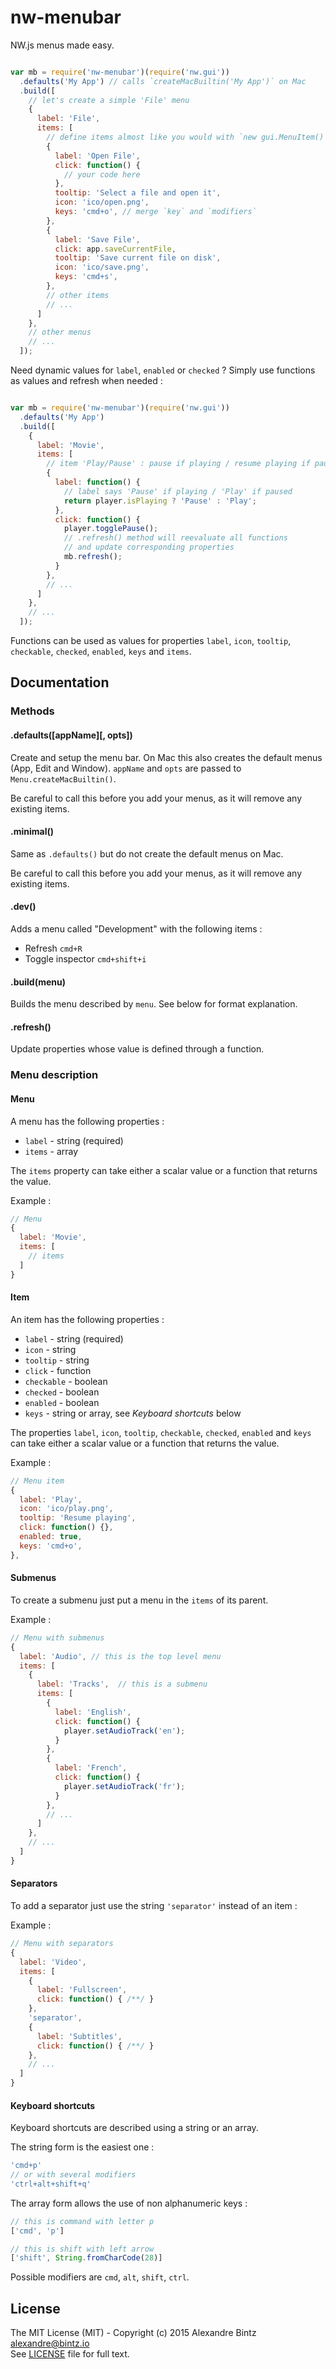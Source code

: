 # nw-menubar

NW.js menus made easy.

```javascript

var mb = require('nw-menubar')(require('nw.gui'))
  .defaults('My App') // calls `createMacBuiltin('My App')` on Mac
  .build([
    // let's create a simple 'File' menu
    {
      label: 'File',
      items: [
        // define items almost like you would with `new gui.MenuItem()`
        {
          label: 'Open File',
          click: function() {
            // your code here
          },
          tooltip: 'Select a file and open it',
          icon: 'ico/open.png',
          keys: 'cmd+o', // merge `key` and `modifiers`
        },
        {
          label: 'Save File',
          click: app.saveCurrentFile,
          tooltip: 'Save current file on disk',
          icon: 'ico/save.png',
          keys: 'cmd+s',
        },
        // other items
        // ...
      ]
    },
    // other menus
    // ...
  ]);
```

Need dynamic values for `label`, `enabled` or `checked` ?
Simply use functions as values and refresh when needed :

```javascript

var mb = require('nw-menubar')(require('nw.gui'))
  .defaults('My App')
  .build([
    {
      label: 'Movie',
      items: [
        // item 'Play/Pause' : pause if playing / resume playing if paused
        {
          label: function() {
            // label says 'Pause' if playing / 'Play' if paused
            return player.isPlaying ? 'Pause' : 'Play';
          },
          click: function() {
            player.togglePause();
            // .refresh() method will reevaluate all functions
            // and update corresponding properties
            mb.refresh();
          }
        },
        // ...
      ]
    },
    // ...
  ]);
```

Functions can be used as values for properties
`label`, `icon`, `tooltip`, `checkable`, `checked`, `enabled`, `keys` and `items`.


## Documentation

### Methods

#### .defaults([appName][, opts])

Create and setup the menu bar.
On Mac this also creates the default menus (App, Edit and Window).
`appName` and `opts` are passed to `Menu.createMacBuiltin()`.

Be careful to call this before you add your menus, as it will remove any existing items.

#### .minimal()

Same as `.defaults()` but do not create the default menus on Mac.

Be careful to call this before you add your menus, as it will remove any existing items.

#### .dev()

Adds a menu called "Development" with the following items :
- Refresh `cmd+R`
- Toggle inspector `cmd+shift+i`

#### .build(menu)

Builds the menu described by `menu`. See below for format explanation.

#### .refresh()

Update properties whose value is defined through a function.

### Menu description

#### Menu

A menu has the following properties :

- `label` - string (required)
- `items` - array

The `items` property can take either
a scalar value or
a function that returns the value.

Example :

```javascript
// Menu
{
  label: 'Movie',
  items: [
    // items
  ]
}
```

#### Item

An item has the following properties :

- `label` - string (required)
- `icon` - string
- `tooltip` - string
- `click` - function
- `checkable` - boolean
- `checked` - boolean
- `enabled` - boolean
- `keys` - string or array, see *Keyboard shortcuts* below

The properties `label`, `icon`, `tooltip`, `checkable`, `checked`, `enabled` and `keys` can take either
a scalar value or
a function that returns the value.

Example :

```javascript
// Menu item
{
  label: 'Play',
  icon: 'ico/play.png',
  tooltip: 'Resume playing',
  click: function() {},
  enabled: true,
  keys: 'cmd+o',
},
```

#### Submenus

To create a submenu just put a menu in the `items` of its parent.

Example :

```javascript
// Menu with submenus
{
  label: 'Audio', // this is the top level menu
  items: [
    {
      label: 'Tracks',  // this is a submenu
      items: [
        {
          label: 'English',
          click: function() {
            player.setAudioTrack('en');
          }
        },
        {
          label: 'French',
          click: function() {
            player.setAudioTrack('fr');
          }
        },
        // ...
      ]
    },
    // ...
  ]
}
```

#### Separators

To add a separator just use the string `'separator'` instead of an item :

Example :

```javascript
// Menu with separators
{
  label: 'Video',
  items: [
    {
      label: 'Fullscreen',
      click: function() { /**/ }
    },
    'separator',
    {
      label: 'Subtitles',
      click: function() { /**/ }
    },
    // ...
  ]
}
```

#### Keyboard shortcuts

Keyboard shortcuts are described using a string or an array.

The string form is the easiest one :

```javascript
'cmd+p'
// or with several modifiers
'ctrl+alt+shift+q'
```

The array form allows the use of non alphanumeric keys :

```javascript
// this is command with letter p
['cmd', 'p']

// this is shift with left arrow
['shift', String.fromCharCode(28)]
```

Possible modifiers are `cmd`, `alt`, `shift`, `ctrl`.


## License

The MIT License (MIT) - Copyright (c) 2015 Alexandre Bintz <alexandre@bintz.io>  
See [LICENSE](LICENSE) file for full text.
